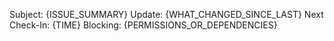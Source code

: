 Subject: {ISSUE_SUMMARY}
Update: {WHAT_CHANGED_SINCE_LAST}
Next Check-In: {TIME}
Blocking: {PERMISSIONS_OR_DEPENDENCIES}
